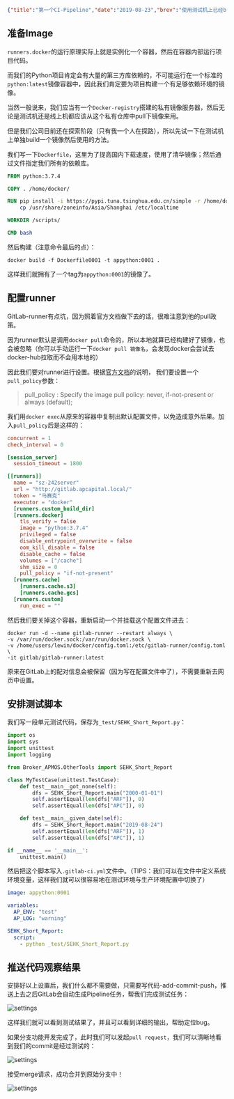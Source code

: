 ```json lw-blog-meta
{"title":"第一个CI-Pipeline","date":"2019-08-23","brev":"使用测试机上已经build好的image，来实现一个真正的测试项目。","tags":["DevOps"],"path":"blog/2019/190823-第一个CI-Pipeline.md"}
```



## 准备Image

`runners.docker`的运行原理实际上就是实例化一个容器，然后在容器内部运行项目代码。

而我们的Python项目肯定会有大量的第三方库依赖的，不可能运行在一个标准的`python:latest`镜像容器中，因此我们肯定要为项目构建一个有足够依赖环境的镜像。

当然一般说来，我们应当有一个`Docker-registry`搭建的私有镜像服务器，然后无论是测试机还是线上机都应该从这个私有仓库中pull下镜像来用。

但是我们公司目前还在探索阶段（只有我一个人在探路），所以先试一下在测试机上单独build一个镜像然后使用的方法。

我们写一下`Dockerfile`，这里为了提高国内下载速度，使用了清华镜像；然后通过文件指定我们所有的依赖库。

```dockerfile
FROM python:3.7.4

COPY . /home/docker/

RUN pip install -i https://pypi.tuna.tsinghua.edu.cn/simple -r /home/docker/pip0001.txt --no-cache-dir && \
    cp /usr/share/zoneinfo/Asia/Shanghai /etc/localtime

WORKDIR /scripts/

CMD bash
```

然后构建（注意命令最后的点）：

```shell-session
docker build -f Dockerfile0001 -t appython:0001 .
```

这样我们就拥有了一个tag为`appython:0001`的镜像了。

## 配置runner

GitLab-runner有点坑，因为照着官方文档做下去的话，很难注意到他的pull政策。

因为runner默认是调用`docker pull`命令的，所以本地就算已经构建好了镜像，也会被忽略（你可以手动运行一下`docker pull 镜像名`，会发现docker会尝试去docker-hub拉取而不会用本地的）

因此我们要对runner进行设置。根据[官方文档](https://docs.gitlab.com/runner/configuration/advanced-configuration.html#the-runnersdocker-section)的说明，
我们要设置一个`pull_policy`参数：

> pull_policy : Specify the image pull policy: never, if-not-present or always (default);

我们用`docker exec`从原来的容器中复制出默认配置文件，以免造成意外后果。加入`pull_policy`后是这样的：

```toml
concurrent = 1
check_interval = 0

[session_server]
  session_timeout = 1800

[[runners]]
  name = "sz-242server"
  url = "http://gitlab.apcapital.local/"
  token = "马赛克"
  executor = "docker"
  [runners.custom_build_dir]
  [runners.docker]
    tls_verify = false
    image = "python:3.7.4"
    privileged = false
    disable_entrypoint_overwrite = false
    oom_kill_disable = false
    disable_cache = false
    volumes = ["/cache"]
    shm_size = 0
    pull_policy = "if-not-present"
  [runners.cache]
    [runners.cache.s3]
    [runners.cache.gcs]
  [runners.custom]
    run_exec = ""
```

然后我们要关掉这个容器，重新启动一个并挂载这个配置文件进去：

```shell-session
docker run -d --name gitlab-runner --restart always \
-v /var/run/docker.sock:/var/run/docker.sock \
-v /home/users/lewin/docker/config.toml:/etc/gitlab-runner/config.toml  \
-it gitlab/gitlab-runner:latest 
```

原来在GitLab上的配对信息会被保留（因为写在配置文件中了），不需要重新去网页中设置。

## 安排测试脚本

我们写一段单元测试代码，保存为`_test/SEHK_Short_Report.py`：

```python
import os
import sys
import unittest
import logging

from Broker_APMOS.OtherTools import SEHK_Short_Report

class MyTestCase(unittest.TestCase):
    def test__main__got_none(self):
        dfs = SEHK_Short_Report.main("2000-01-01")
        self.assertEqual(len(dfs["ARF"]), 0)
        self.assertEqual(len(dfs["APC"]), 0)

    def test__main__given_date(self):
        dfs = SEHK_Short_Report.main("2019-08-24")
        self.assertEqual(len(dfs["ARF"]), 1)
        self.assertEqual(len(dfs["APC"]), 1)

if __name__ == '__main__':
    unittest.main()
```

然后把这个脚本写入`.gitlab-ci.yml`文件中。（TIPS：我们可以在文件中定义系统环境变量，这样我们就可以很容易地在测试环境与生产环境配置中切换了）

```yaml
image: appython:0001

variables:
  AP_ENV: "test"
  AP_LOG: "warning"

SEHK_Short_Report:
  script:
    - python _test/SEHK_Short_Report.py
```

## 推送代码观察结果

安排好以上设置后，我们什么都不需要做，只需要写代码-add-commit-push，推送上去之后GitLab会自动生成Pipeline任务，帮我们完成测试任务：

![settings](https://cdn.jsdelivr.net/gh/Saodd/tech-blog-pic@gh-pages/2019/2019-08-23-first-CI.png)

这样我们就可以看到测试结果了，并且可以看到详细的输出，帮助定位bug。

如果分支功能开发完成了，此时我们可以发起`pull request`，我们可以清晰地看到我们的commit是经过测试的：

![settings](https://cdn.jsdelivr.net/gh/Saodd/tech-blog-pic@gh-pages/2019/2019-08-23-branch.png)

接受merge请求，成功合并到原始分支中！

![settings](https://cdn.jsdelivr.net/gh/Saodd/tech-blog-pic@gh-pages/2019/2019-08-23-merge.png)

